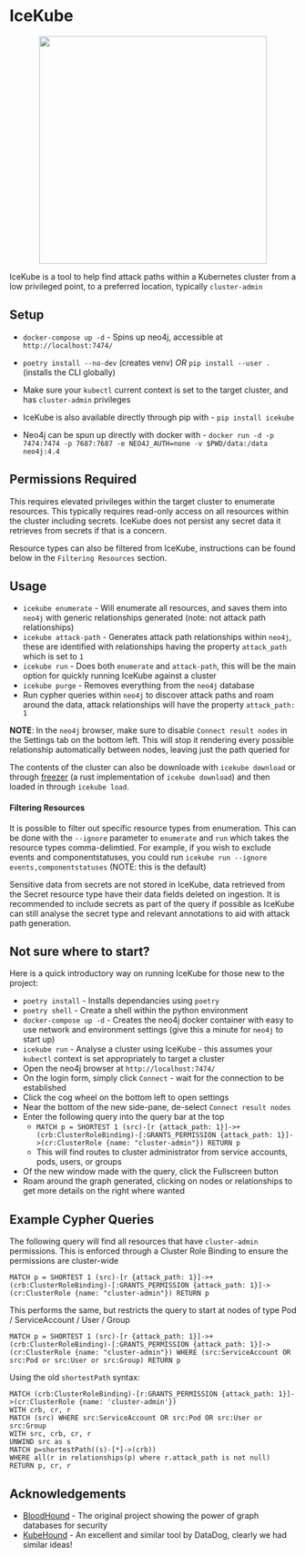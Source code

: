 # IceKube

<p align="center">
  <img src="./docs/logo.png" width="400" />
</p>

IceKube is a tool to help find attack paths within a Kubernetes cluster from a low privileged point, to a preferred location, typically `cluster-admin`

## Setup

* `docker-compose up -d` - Spins up neo4j, accessible at `http://localhost:7474/`
* `poetry install --no-dev` (creates venv) *OR* `pip install --user .` (installs the CLI globally)
* Make sure your `kubectl` current context is set to the target cluster, and has `cluster-admin` privileges


* IceKube is also available directly through pip with - `pip install icekube`
* Neo4j can be spun up directly with docker with - `docker run -d -p 7474:7474 -p 7687:7687 -e NEO4J_AUTH=none -v $PWD/data:/data neo4j:4.4`

## Permissions Required

This requires elevated privileges within the target cluster to enumerate resources. This typically requires read-only access on all resources within the cluster including secrets. IceKube does not persist any secret data it retrieves from secrets if that is a concern. 

Resource types can also be filtered from IceKube, instructions can be found below in the `Filtering Resources` section.

## Usage

* `icekube enumerate` - Will enumerate all resources, and saves them into `neo4j` with generic relationships generated (note: not attack path relationships)
* `icekube attack-path` - Generates attack path relationships within `neo4j`, these are identified with relationships having the property `attack_path` which is set to `1`
* `icekube run` - Does both `enumerate` and `attack-path`, this will be the main option for quickly running IceKube against a cluster
* `icekube purge` - Removes everything from the `neo4j` database
* Run cypher queries within `neo4j` to discover attack paths and roam around the data, attack relationships will have the property `attack_path: 1`

**NOTE**: In the `neo4j` browser, make sure to disable `Connect result nodes` in the Settings tab on the bottom left. This will stop it rendering every possible relationship automatically between nodes, leaving just the path queried for

The contents of the cluster can also be downloade with `icekube download` or through [freezer](https://github.com/WithSecureLabs/freezer) (a rust implementation of `icekube download`) and then loaded in through `icekube load`.

#### Filtering Resources

It is possible to filter out specific resource types from enumeration. This can be done with the `--ignore` parameter to `enumerate` and `run` which takes the resource types comma-delimtied. For example, if you wish to exclude events and componentstatuses, you could run `icekube run --ignore events,componentstatuses` (NOTE: this is the default)

Sensitive data from secrets are not stored in IceKube, data retrieved from the Secret resource type have their data fields deleted on ingestion. It is recommended to include secrets as part of the query if possible as IceKube can still analyse the secret type and relevant annotations to aid with attack path generation. 

## Not sure where to start?

Here is a quick introductory way on running IceKube for those new to the project:

* `poetry install` - Installs dependancies using `poetry`
* `poetry shell` - Create a shell within the python environment
* `docker-compose up -d` - Creates the neo4j docker container with easy to use network and environment settings (give this a minute for `neo4j` to start up)
* `icekube run` - Analyse a cluster using IceKube - this assumes your `kubectl` context is set appropriately to target a cluster
* Open the neo4j browser at `http://localhost:7474/`
* On the login form, simply click `Connect` - wait for the connection to be established
* Click the cog wheel on the bottom left to open settings
* Near the bottom of the new side-pane, de-select `Connect result nodes`
* Enter the following query into the query bar at the top
    * `MATCH p = SHORTEST 1 (src)-[r {attack_path: 1}]->+(crb:ClusterRoleBinding)-[:GRANTS_PERMISSION {attack_path: 1}]->(cr:ClusterRole {name: "cluster-admin"}) RETURN p`
    * This will find routes to cluster administrator from service accounts, pods, users, or groups
* Of the new window made with the query, click the Fullscreen button
* Roam around the graph generated, clicking on nodes or relationships to get more details on the right where wanted

## Example Cypher Queries

The following query will find all resources that have `cluster-admin` permissions. This is enforced through a Cluster Role Binding to ensure the permissions are cluster-wide

```cypher
MATCH p = SHORTEST 1 (src)-[r {attack_path: 1}]->+(crb:ClusterRoleBinding)-[:GRANTS_PERMISSION {attack_path: 1}]->(cr:ClusterRole {name: "cluster-admin"}) RETURN p
```

This performs the same, but restricts the query to start at nodes of type Pod / ServiceAccount / User / Group

```cypher
MATCH p = SHORTEST 1 (src)-[r {attack_path: 1}]->+(crb:ClusterRoleBinding)-[:GRANTS_PERMISSION {attack_path: 1}]->(cr:ClusterRole {name: "cluster-admin"}) WHERE (src:ServiceAccount OR src:Pod or src:User or src:Group) RETURN p
```

Using the old `shortestPath` syntax:

```cypher
MATCH (crb:ClusterRoleBinding)-[r:GRANTS_PERMISSION {attack_path: 1}]->(cr:ClusterRole {name: 'cluster-admin'})
WITH crb, cr, r
MATCH (src) WHERE src:ServiceAccount OR src:Pod OR src:User or src:Group
WITH src, crb, cr, r
UNWIND src as s
MATCH p=shortestPath((s)-[*]->(crb))
WHERE all(r in relationships(p) where r.attack_path is not null)
RETURN p, cr, r
```

## Acknowledgements

- [BloodHound](https://github.com/BloodHoundAD/BloodHound) - The original project showing the power of graph databases for security
- [KubeHound](https://github.com/DataDog/KubeHound) - An excellent and similar tool by DataDog, clearly we had similar ideas!
